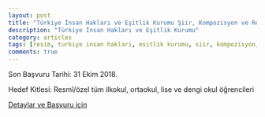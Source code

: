 ```yaml
---
layout: post
title: "Türkiye İnsan Hakları ve Eşitlik Kurumu Şiir, Kompozisyon ve Resim Yarışması"
description: "Türkiye İnsan Hakları ve Eşitlik Kurumu"
category: articles
tags: [resim, turkiye insan haklari, esitlik kurumu, siir, kompozisyon, cocuk]
comments: true
---
```


Son Başvuru Tarihi: 31 Ekim 2018.

Hedef Kitlesi: Resmî/özel tüm ilkokul, ortaokul, lise ve dengi okul öğrencileri

[Detaylar ve Başvuru için](http://yegitek.meb.gov.tr/www/648-siir-kompozisyon-ve-resim-yarismasi-turkiye-insan-haklari-ve-esitlik-kurumu/icerik/1732)